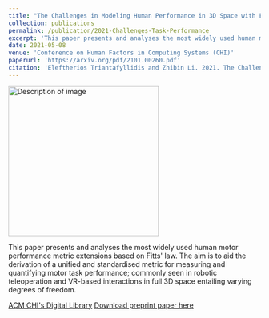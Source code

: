 ```yaml
---
title: "The Challenges in Modeling Human Performance in 3D Space with Fitts’ Law"
collection: publications
permalink: /publication/2021-Challenges-Task-Performance
excerpt: 'This paper presents and analyses the most widely used human motor performance metric extensions based on Fitts' law. The aim is to aid the derivation of a unified and standardised metric for measuring and quantifying motor task performance; commonly seen in robotic teleoperation and VR-based interactions in full 3D space entailing varying degrees of freedom.'
date: 2021-05-08
venue: 'Conference on Human Factors in Computing Systems (CHI)'
paperurl: 'https://arxiv.org/pdf/2101.00260.pdf'
citation: 'Eleftherios Triantafyllidis and Zhibin Li. 2021. The Challenges in Modeling Human Performance in 3D Space with Fitts’ Law. In Extended Abstracts of the 2021 CHI Conference on Human Factors in Computing Systems (CHI EA '21). Association for Computing Machinery, New York, NY, USA, Article 56, 1–9. https://doi.org/10.1145/3411763.3443442'
---
```

<img src="/images/500x300.png" alt="Description of image" width="300"/>

This paper presents and analyses the most widely used human motor performance metric extensions based on Fitts' law. The aim is to aid the derivation of a unified and standardised metric for measuring and quantifying motor task performance; commonly seen in robotic teleoperation and VR-based interactions in full 3D space entailing varying degrees of freedom.

[ACM CHI's Digital Library](https://dl.acm.org/doi/abs/10.1145/3411763.3443442)
[Download preprint paper here](https://arxiv.org/pdf/2101.00260.pdf)
